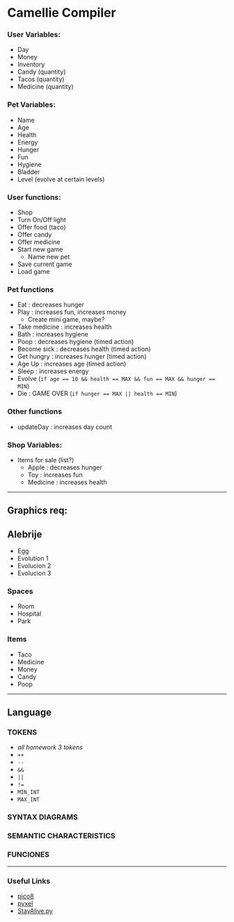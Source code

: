 # Camellie Compiler

### User Variables:

- Day
- Money
- Inventory
- Candy (quantity)
- Tacos (quantity)
- Medicine (quantity)

### Pet Variables:

- Name
- Age
- Health
- Energy
- Hunger
- Fun
- Hygiene
- Bladder
- Level (evolve at certain levels)

### User functions:

- Shop
- Turn On/Off light
- Offer food (taco)
- Offer candy
- Offer medicine
- Start new game
  - Name new pet
- Save current game
- Load game

### Pet functions

- Eat : decreases hunger
- Play : increases fun, increases money
  - Create mini game, maybe?
- Take medicine : increases health
- Bath : increases hygiene
- Poop : decreases hygiene (timed action)
- Become sick : decreases health (timed action)
- Get hungry : increases hunger (timed action)
- Age Up : increases age (timed action)
- Sleep : increases energy
- Evolve (`if age == 10 && health == MAX && fun == MAX && hunger == MIN`)
- Die : GAME OVER (`if hunger == MAX || health == MIN`)

### Other functions

- updateDay : increases day count

### Shop Variables:

- Items for sale (list?)
  - Apple : decreases hunger
  - Toy : increases fun
  - Medicine : increases health

---
## Graphics req:

## Alebrije

- Egg
- Evolution 1
- Evolucion 2
- Evolucion 3

### Spaces

- Room
- Hospital
- Park

### Items

- Taco
- Medicine
- Money
- Candy
- Poop

---

## Language

### TOKENS
- *all homework 3 tokens*
- `++`
- `--`
- `&&`
- `||`
- `!=`
- `MIN_INT`
- `MAX_INT`

### SYNTAX DIAGRAMS

### SEMANTIC CHARACTERISTICS

### FUNCIONES

---

### Useful Links

- [pico8](https://github.com/topics/pico-8)
- [pyxel](https://github.com/kitao/pyxel)
- [StayAlive.py](http://usingpython.com/dl/StayAlive.py)
